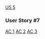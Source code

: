 [US 5](https://docs.google.com/presentation/d/12WBJvcReNDXhY_NWyYYgd1npm6jYJVaI7w673mgTcv8/edit?usp=sharing)
### User Story #7
[AC 1](https://docs.google.com/presentation/d/1yjcPTz8EY3_2ULWDw_T2GPxj2OSMWUNeJdj6BPRHvFk/edit?usp=sharing)
[AC 2](https://docs.google.com/presentation/d/12oNqKYWFDSniKihVzz1rrrziOKKmE6kSR5nO0cIY_ro/edit?usp=sharing)
[AC 3](https://docs.google.com/presentation/d/1kEZ42NmXSyEsw3QYqqFBXbs3LQ3kTsv7Jtqfh5bSiKE/edit?usp=sharing)
